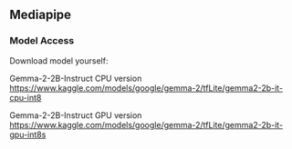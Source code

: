 ## Mediapipe


### Model Access
Download model yourself:

Gemma-2-2B-Instruct CPU version
https://www.kaggle.com/models/google/gemma-2/tfLite/gemma2-2b-it-cpu-int8

Gemma-2-2B-Instruct GPU version
https://www.kaggle.com/models/google/gemma-2/tfLite/gemma2-2b-it-gpu-int8s
